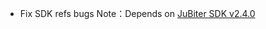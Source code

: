 + Fix SDK refs bugs
Note：Depends on [JuBiter SDK v2.4.0](https://github.com/JubiterWallet/JubiterSDK_C/commit/47c09f6de48e45744c2878e7e1ad1741b245cd3a)